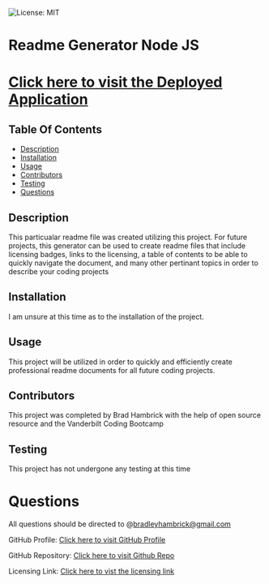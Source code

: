 
  ![License: MIT](https://img.shields.io/badge/License-MIT-yellow.svg)
  
  # Readme Generator Node JS
  
  # [Click here to visit the Deployed Application](https://github.com/Brad-Hambrick/readme_generator_nodejs)
  
  ## Table Of Contents
  * [Description](#description)
  * [Installation](#installation)
  * [Usage](#usage)
  * [Contributors](#contributors)
  * [Testing](#testing)
  * [Questions](#questions)
      
  ## Description
  This particualar readme file was created utilizing this project.  For future projects, this generator can be used to create readme files that include licensing badges, links to the licensing, a table of contents to be able to quickly navigate the document, and many other pertinant topics in order to describe your coding projects
  
  ## Installation
  I am unsure at this time as to the installation of the project. 
  
  ## Usage
  This project will be utilized in order to quickly and efficiently create professional readme documents for all future coding projects. 
  
  ## Contributors
  This project was completed by Brad Hambrick with the help of open source resource and the Vanderbilt Coding Bootcamp
  
  ## Testing
  This project has not undergone any testing at this time
  
  # Questions
  All questions should be directed to @bradleyhambrick@gmail.com
  
  GitHub Profile: [Click here to visit GitHub Profile](https://github.com/Brad-Hambrick)
  
  GitHub Repository: [Click here to visit Github Repo](https://github.com/Brad-Hambrick/readme_generator_nodejs)

  Licensing Link: [Click here to vist the licensing link](https://opensource.org/licenses/MIT)
  
      